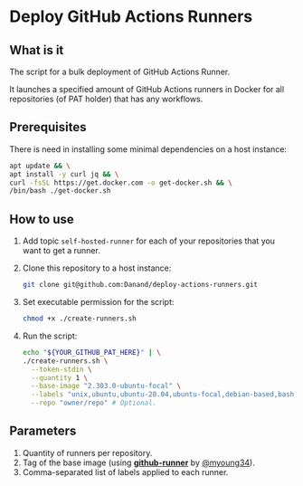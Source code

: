 # Deploy GitHub Actions Runners

## What is it

The script for a bulk deployment of GitHub Actions Runner.

It launches a specified amount of GitHub Actions runners in Docker for all repositories (of PAT holder) that has any workflows.

## Prerequisites

There is need in installing some minimal dependencies on a host instance:

```bash
apt update && \
apt install -y curl jq && \
curl -fsSL https://get.docker.com -o get-docker.sh && \
/bin/bash ./get-docker.sh
```

## How to use

1. Add topic `self-hosted-runner` for each of your repositories that you want to get a runner.

2. Clone this repository to a host instance:

   ```bash
   git clone git@github.com:Danand/deploy-actions-runners.git
   ```

3. Set executable permission for the script:

   ```bash
   chmod +x ./create-runners.sh
   ```

4. Run the script:

   ```bash
   echo "${YOUR_GITHUB_PAT_HERE}" | \
   ./create-runners.sh \
     --token-stdin \
     --quantity 1 \
     --base-image "2.303.0-ubuntu-focal" \
     --labels "unix,ubuntu,ubuntu-20.04,ubuntu-focal,debian-based,bash,apt,docker" \
     --repo "owner/repo" # Optional.
   ```

## Parameters

1. Quantity of runners per repository.
2. Tag of the base image (using [**github-runner**](https://hub.docker.com/r/myoung34/github-runner) by [@myoung34](https://github.com/myoung34)).
3. Comma-separated list of labels applied to each runner.
